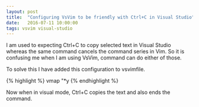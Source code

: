 ```yaml
---
layout: post
title:  "Configuring VsVim to be friendly with Ctrl+C in Visual Studio"
date:   2016-07-11 10:00:00
tags: vsvim visual-studio
---
```


I am used to expecting Ctrl+C to copy selected text in Visual Studio whereas the same command cancels the command series in Vim. So it is confusing me when I am using VsVim, command can do either of those.

To solve this I have added this configuration to vsvimfile.

{% highlight %}
vmap <C-c> "*y
{% endhighlight %}

Now when in visual mode, Ctrl+C copies the text and also ends the command.
